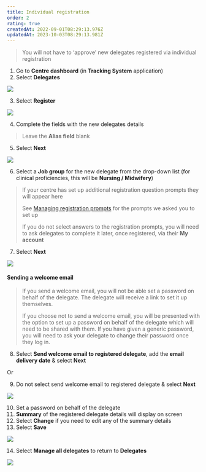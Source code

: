 ```yaml
---
title: Individual registration
order: 2
rating: true
createdAt: 2022-09-01T08:29:13.976Z
updatedAt: 2023-10-03T08:29:13.981Z
---
```

> You will not have to ‘approve’ new delegates registered via individual registration

1. Go to **Centre dashboard** (in **Tracking System** application) 
2. Select **Delegates**

![](/img/registering-delegates-1.png)

3. Select **Register**

![](/img/registering-delegates-6.png)

4. Complete the fields with the new delegates details

> Leave the **Alias field** blank

5. Select **Next**

![](/img/registering-delegates-7.png)

6. Select a **Job group** for the new delegate from the drop-down list (for clinical proficiencies, this will be **Nursing / Midwifery**)

> If your centre has set up additional registration question prompts they will appear here 
>
> See [Managing registration prompts](/user-guide/centremanager/02-centre-management/managing-registration-prompts) for the prompts we asked you to set up
>
> If you do not select answers to the registration prompts, you will need to ask delegates to complete it later, once registered, via their **My account**

7. Select **Next**

![](/img/registering-delegates-8.png)

#### Sending a welcome email

> If you send a welcome email, you will not be able set a password on behalf of the delegate. The delegate will receive a link to set it up themselves.
>
> If you choose not to send a welcome email, you will be presented with the option to set up a password on behalf of the delegate which will need to be shared with them. If you have given a generic password, you will need to ask your delegate to change their password once they log in. 

8. Select **Send welcome email to registered delegate**, add the **email delivery date** & select **Next**

Or

9. Do not select send welcome email to registered delegate & select **Next**

![](/img/registering-delegates-9.png)

10. Set a password on behalf of the delegate
11. **Summary** of the registered delegate details will display on screen
12. Select **Change** if you need to edit any of the summary details 
13. Select **Save** 

![](/img/registering-delegates-10.png)

14. Select **Manage all delegates** to return to **Delegates** 

![](/img/registering-delegates-11.png)
